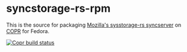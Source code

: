 # syncstorage-rs-rpm

This is the source for packaging [Mozilla's sysstorage-rs syncserver](https://github.com/mozilla-services/syncstorage-rs) on [COPR](https://copr.fedorainfracloud.org/coprs/felfert/syncstorage-rs/) for Fedora.

[![Copr build status](https://copr.fedorainfracloud.org/coprs/felfert/syncstorage-rs/package/syncstorage-rs/status_image/last_build.png)](https://copr.fedorainfracloud.org/coprs/felfert/syncstorage-rs/package/syncstorage-rs/)

